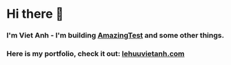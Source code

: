 # Hi there 👋

### I'm Viet Anh - I'm building [AmazingTest](https://amazingtest.com) and some other things.

### Here is my portfolio, check it out: [lehuuvietanh.com](https://lehuuvietanh.com)
